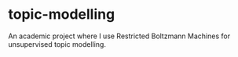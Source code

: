 # topic-modelling
An academic project where I use Restricted Boltzmann Machines for unsupervised topic modelling.
